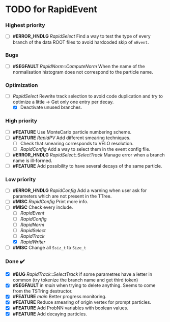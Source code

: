 # TODO for RapidEvent

### Highest priority
- [ ] **#ERROR_HNDLG** _RapidSelect_ Find a way to test the type of every
    branch of the data ROOT files to avoid hardcoded skip of `nEvent`.

### Bugs
- [ ] **#SEGFAULT** _RapidNorm::ComputeNorm_ When the name of the normalisation
histogram does not correspond to the particle name.

### Optimization
- [ ] _RapidSelect_ Rewrite track selection to avoid code duplication and
try to optimize a little -> Get only one entry per decay.
    - [x] Deactivate unused branches.

### High priority
- [ ] **#FEATURE** Use MonteCarlo particle numbering scheme.
- [ ] **#FEATURE** _RapidPV_ Add different smearing techniques.
    - [ ] Check that smearing corresponds to VELO resolution.
    - [ ] _RapidConfig_ Add a way to select them in the event config file.
- [ ] **#ERROR_HNDLG** _RapidSelect::SelectTrack_ Manage error when a branch
name is ill-formed.
- [ ] **#FEATURE** Add possibility to have several decays of the same particle.

### Low priority

- [ ] **#ERROR_HNDLG** _RapidConfig_ Add a warning when user ask for parameters
which are not present in the TTree.
- [ ] **#MISC** _RapidConfig_ Print more info.
- [ ] **#MISC** Check every include.
    - [ ] _RapidEvent_
    - [ ] _RapidConfig_
    - [ ] _RapidNorm_
    - [ ] _RapidSelect_
    - [ ] _RapidTrack_
    - [x] _RapidWriter_
- [ ] **#MISC** Change all `Ssiz_t` to `Size_t`

### Done :heavy_check_mark:

- [x] **#BUG** _RapidTrack::SelectTrack_ if some parametres have a letter in
common (try tokenize the branch name and get third token)
- [x] **#SEGFAULT** in _main_ when trying to delete anything. Seems to come
from the TSTring destructor.
- [x] **#FEATURE** _main_ Better progress monitoring.
- [x] **#FEATURE** Reduce smearing of origin vertex for prompt particles.
- [x] **#FEATURE** Add ProbNN variables with boolean values.
- [x] **#FEATURE** Add decaying particles.
